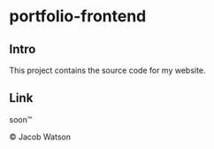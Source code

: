# portfolio-frontend

## Intro
This project contains the source code for my website.

## Link
soon™️

© Jacob Watson